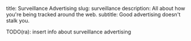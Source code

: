 title: Surveillance Advertising
slug: surveillance
description: All about how you're being tracked around the web.
subtitle: Good advertising doesn't stalk you.

TODO(ra): insert info about surveillance advertising
